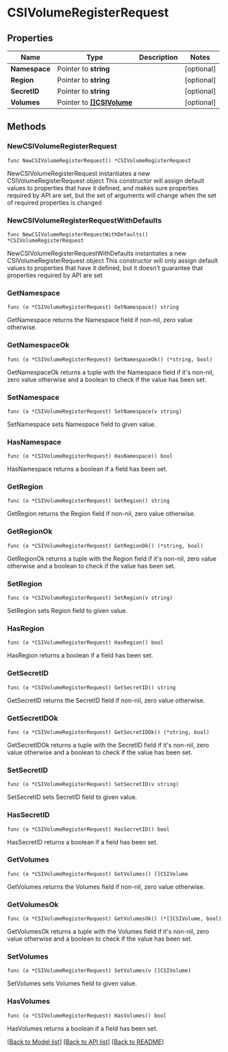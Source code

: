 # CSIVolumeRegisterRequest

## Properties

Name | Type | Description | Notes
------------ | ------------- | ------------- | -------------
**Namespace** | Pointer to **string** |  | [optional] 
**Region** | Pointer to **string** |  | [optional] 
**SecretID** | Pointer to **string** |  | [optional] 
**Volumes** | Pointer to [**[]CSIVolume**](CSIVolume.md) |  | [optional] 

## Methods

### NewCSIVolumeRegisterRequest

`func NewCSIVolumeRegisterRequest() *CSIVolumeRegisterRequest`

NewCSIVolumeRegisterRequest instantiates a new CSIVolumeRegisterRequest object
This constructor will assign default values to properties that have it defined,
and makes sure properties required by API are set, but the set of arguments
will change when the set of required properties is changed

### NewCSIVolumeRegisterRequestWithDefaults

`func NewCSIVolumeRegisterRequestWithDefaults() *CSIVolumeRegisterRequest`

NewCSIVolumeRegisterRequestWithDefaults instantiates a new CSIVolumeRegisterRequest object
This constructor will only assign default values to properties that have it defined,
but it doesn't guarantee that properties required by API are set

### GetNamespace

`func (o *CSIVolumeRegisterRequest) GetNamespace() string`

GetNamespace returns the Namespace field if non-nil, zero value otherwise.

### GetNamespaceOk

`func (o *CSIVolumeRegisterRequest) GetNamespaceOk() (*string, bool)`

GetNamespaceOk returns a tuple with the Namespace field if it's non-nil, zero value otherwise
and a boolean to check if the value has been set.

### SetNamespace

`func (o *CSIVolumeRegisterRequest) SetNamespace(v string)`

SetNamespace sets Namespace field to given value.

### HasNamespace

`func (o *CSIVolumeRegisterRequest) HasNamespace() bool`

HasNamespace returns a boolean if a field has been set.

### GetRegion

`func (o *CSIVolumeRegisterRequest) GetRegion() string`

GetRegion returns the Region field if non-nil, zero value otherwise.

### GetRegionOk

`func (o *CSIVolumeRegisterRequest) GetRegionOk() (*string, bool)`

GetRegionOk returns a tuple with the Region field if it's non-nil, zero value otherwise
and a boolean to check if the value has been set.

### SetRegion

`func (o *CSIVolumeRegisterRequest) SetRegion(v string)`

SetRegion sets Region field to given value.

### HasRegion

`func (o *CSIVolumeRegisterRequest) HasRegion() bool`

HasRegion returns a boolean if a field has been set.

### GetSecretID

`func (o *CSIVolumeRegisterRequest) GetSecretID() string`

GetSecretID returns the SecretID field if non-nil, zero value otherwise.

### GetSecretIDOk

`func (o *CSIVolumeRegisterRequest) GetSecretIDOk() (*string, bool)`

GetSecretIDOk returns a tuple with the SecretID field if it's non-nil, zero value otherwise
and a boolean to check if the value has been set.

### SetSecretID

`func (o *CSIVolumeRegisterRequest) SetSecretID(v string)`

SetSecretID sets SecretID field to given value.

### HasSecretID

`func (o *CSIVolumeRegisterRequest) HasSecretID() bool`

HasSecretID returns a boolean if a field has been set.

### GetVolumes

`func (o *CSIVolumeRegisterRequest) GetVolumes() []CSIVolume`

GetVolumes returns the Volumes field if non-nil, zero value otherwise.

### GetVolumesOk

`func (o *CSIVolumeRegisterRequest) GetVolumesOk() (*[]CSIVolume, bool)`

GetVolumesOk returns a tuple with the Volumes field if it's non-nil, zero value otherwise
and a boolean to check if the value has been set.

### SetVolumes

`func (o *CSIVolumeRegisterRequest) SetVolumes(v []CSIVolume)`

SetVolumes sets Volumes field to given value.

### HasVolumes

`func (o *CSIVolumeRegisterRequest) HasVolumes() bool`

HasVolumes returns a boolean if a field has been set.


[[Back to Model list]](../README.md#documentation-for-models) [[Back to API list]](../README.md#documentation-for-api-endpoints) [[Back to README]](../README.md)


